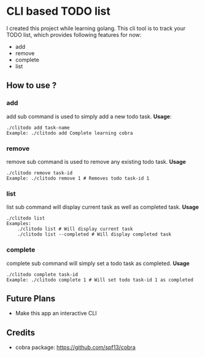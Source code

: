 # CLI based TODO list
I created this project while learning golang. This cli tool is to track your TODO list, which provides following features for now:
- add
- remove
- complete
- list

## How to use ?

### add
add sub command is used to simply add a new todo task.
**Usage**:
```
./clitodo add task-name
Example: ./clitodo add Complete learning cobra
```
### remove
remove sub command is used to remove any existing todo task.
**Usage**
```
./clitodo remove task-id
Example: ./clitodo remove 1 # Removes todo task-id 1
```

### list
list sub command will display current task as well as completed task.
**Usage**
```
./clitodo list
Examples:
    ./clitodo list # Will display current task
    ./clitodo list --completed # Will display completed task
```

### complete
complete sub command will simply set a todo task as completed.
**Usage**
```
./clitodo complete task-id
Example: ./clitodo complete 1 # Will set todo task-id 1 as completed
```

## Future Plans
- Make this app an interactive CLI

## Credits
- cobra package: https://github.com/spf13/cobra
